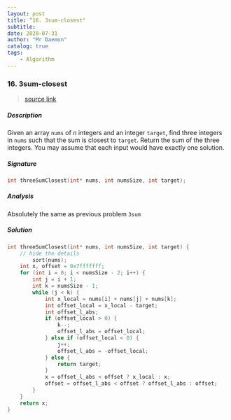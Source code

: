```yaml
---
layout: post
title: “16. 3sum-closest"    
subtitle:   
date: 2020-07-31
author: "Mr Daemon"
catalog: true
tags:
    - Algorithm
---
```


### 16. 3sum-closest

> [source link](https://leetcode.com/problems/3sum-closest)

##### Description

Given an array `nums` of *n* integers and an integer `target`, find three integers in `nums` such that the sum is closest to `target`. Return the sum of the three integers. You may assume that each input would have exactly one solution.

##### Signature

```c
int threeSumClosest(int* nums, int numsSize, int target);
```

##### Analysis

Absolutely the same as previous problem `3sum`

##### Solution

```c
int threeSumClosest(int* nums, int numsSize, int target) {
  	// hide the details
		sort(nums);
    int x, offset = 0x7fffffff;
    for (int i = 0; i < numsSize - 2; i++) {
        int j = i + 1;
        int k = numsSize - 1;
        while (j < k) {
            int x_local = nums[i] + nums[j] + nums[k];
            int offset_local = x_local - target;
            int offset_l_abs;
            if (offset_local > 0) {
                k--;
                offset_l_abs = offset_local;
            } else if (offset_local < 0) {
                j++;
                offset_l_abs = -offset_local;
            } else {
                return target;
            }
            x = offset_l_abs < offset ? x_local : x;
            offset = offset_l_abs < offset ? offset_l_abs : offset;
        }
    }
    return x;
}
```

